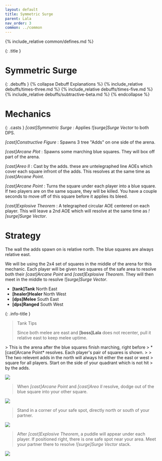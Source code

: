 ```yaml
---
layout: default
title: Symmetric Surge
parent: Lala
nav_order: 3
common: ../common
---
```


{% include_relative common/defines.md %}

{: .title }
# Symmetric Surge

{: .debuffs }
{% collapse Debuff Explanations %}
{% include_relative debuffs/times-three.md %}
{% include_relative debuffs/times-five.md %}
{% include_relative debuffs/subtractive-beta.md %}
{% endcollapse %}

# Mechanics

{: .casts }
*[cast]Symmetric Surge*
: Applies *![surge]Surge Vector* to both DPS.

*[cast]Constructive Figure*
: Spawns 3 tree "Adds" on one side of the arena.

*[cast]Arcane Plot*
: Spawns some marching blue squares. They will box off part of the arena.

*[cast]Areo II*
: Cast by the adds. these are untelegraphed line AOEs which cover each square
  infront of the adds. This resolves at the same time as *[cast]Arcane Point*.

*[cast]Arcane Point*
: Turns the square under each player into a blue square. If two players are on
  the same square, they will be killed. You have a couple seconds to move off
  of this square before it applies its bleed.

*[cast]Explosive Theorem*
: A telegraphed circular AOE centered on each player. This will leave a 2nd
  AOE which will resolve at the same time as *![surge]Surge Vector*.

# Strategy

The wall the adds spawn on is relative north. The blue squares are always
relative east.

We will be using the 2x4 set of squares in the middle of the arena for this
mechanic. Each player will be given two squares of the safe area to resolve
both their *[cast]Arcane Point* and *[cast]Explosive Theorem*. They will then
meet in the middle to resolve *![surge]Surge Vector*.

* **[tank]Tank** North East
* **[healer]Healer** North West
* **[dps]Melee** South East
* **[dps]Ranged** South West

{: .info-title }
> Tank Tips
>
> Since both melee are east and **[boss]Lala** does not recenter, pull
> it relative east to keep melee uptime.

<div class="mechanics" markdown="1">
> This is the arena after the blue squares finish marching, right before
> *[cast]Arcane Point* resolves. Each player's pair of squares is shown.
>
> The two relevent adds in the north will always hit either the east or west
> square for all players. Start on the side of your quadrant which is not hit
> by the adds.

![](./timeline-1.png)

> When *[cast]Arcane Point* and *[cast]Areo II* resolve, dodge out of the blue
> square into your other square.

![](./timeline-2.png)

> Stand in a corner of your safe spot, directly north or south of your partner.

![](./timeline-3.png)

> After *[cast]Explosive Theorem*, a puddle will appear under each player. If
> positioned right, there is one safe spot near your area. Meet your partner
> there to resolve *![surge]Surge Vector* stack.

![](./timeline-4.png)

</div>
